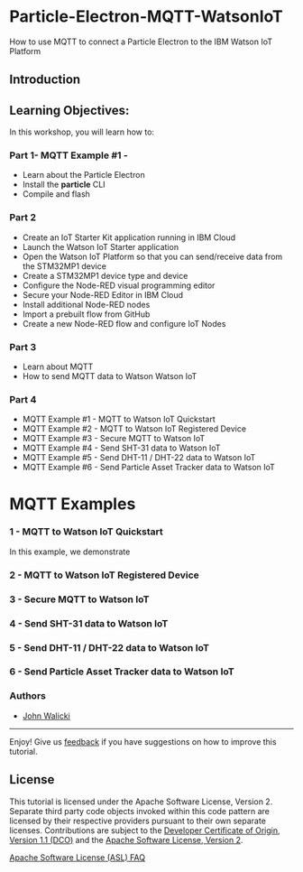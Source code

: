# Particle-Electron-MQTT-WatsonIoT
How to use MQTT to connect a Particle Electron to the IBM Watson IoT Platform

## Introduction

## Learning Objectives:
In this workshop, you will learn how to:

### Part 1- MQTT Example #1 -

- Learn about the Particle Electron
- Install the **particle** CLI
- Compile and flash

### Part 2
- Create an IoT Starter Kit application running in IBM Cloud
- Launch the Watson IoT Starter application
- Open the Watson IoT Platform so that you can send/receive data from the STM32MP1 device
- Create a STM32MP1 device type and device
- Configure the Node-RED visual programming editor
- Secure your Node-RED Editor in IBM Cloud
- Install additional Node-RED nodes
- Import a prebuilt flow from GitHub
- Create a new Node-RED flow and configure IoT Nodes

### Part 3
- Learn about MQTT
- How to send MQTT data to Watson Watson IoT

### Part 4
- MQTT Example #1 - MQTT to Watson IoT Quickstart
- MQTT Example #2 - MQTT to Watson IoT Registered Device
- MQTT Example #3 - Secure MQTT to Watson IoT
- MQTT Example #4 - Send SHT-31 data to Watson IoT
- MQTT Example #5 - Send DHT-11 / DHT-22 data to Watson IoT
- MQTT Example #6 - Send Particle Asset Tracker data to Watson IoT


# MQTT Examples

### 1 - MQTT to Watson IoT Quickstart

In this example, we demonstrate

### 2 - MQTT to Watson IoT Registered Device

### 3 - Secure MQTT to Watson IoT

### 4 - Send SHT-31 data to Watson IoT

### 5 - Send DHT-11 / DHT-22 data to Watson IoT

### 6 - Send Particle Asset Tracker data to Watson IoT

### Authors

- [John Walicki](https://github.com/johnwalicki/)

___

Enjoy!  Give us [feedback](https://github.com/johnwalicki/Particle-Electron-MQTT-WatsonIoT/issues) if you have suggestions on how to improve this tutorial.

## License

This tutorial is licensed under the Apache Software License, Version 2.  Separate third party code objects invoked within this code pattern are licensed by their respective providers pursuant to their own separate licenses. Contributions are subject to the [Developer Certificate of Origin, Version 1.1 (DCO)](https://developercertificate.org/) and the [Apache Software License, Version 2](http://www.apache.org/licenses/LICENSE-2.0.txt).

[Apache Software License (ASL) FAQ](http://www.apache.org/foundation/license-faq.html#WhatDoesItMEAN)
